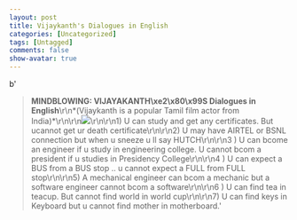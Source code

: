 ```yaml
---
layout: post
title: Vijaykanth's Dialogues in English
categories: [Uncategorized]
tags: [Untagged]
comments: false
show-avatar: true
---
```


b'
> **MINDBLOWING: VIJAYAKANTH\xe2\x80\x99S Dialogues in English**\r\n*(Vijaykanth is a popular Tamil film actor from India)*\r\n\r\n![](http://i34.tinypic.com/2npt3.jpg)\r\n\r\n1) U can study and get any certificates. But ucannot get ur death certificate\r\n\r\n2) U may have AIRTEL or BSNL connection but when u sneeze u ll say HUTCH\r\n\r\n3 ) U can bcome an engineer if u study in engineering college. U cannot bcom a president if u studies in Presidency College\r\n\r\n4 ) U can expect a BUS from a BUS stop .. u cannot expect a FULL from FULL stop\r\n\r\n5) A mechanical engineer can bcom a mechanic but a software engineer cannot bcom a software\r\n\r\n6 ) U can find tea in teacup. But cannot find world in world cup\r\n\r\n7) U can find keys in Keyboard but u cannot find mother in motherboard.'